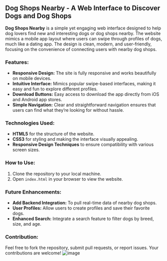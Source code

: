 



## Dog Shops Nearby - A Web Interface to Discover Dogs and Dog Shops

**Dog Shops Nearby** is a simple yet engaging web interface designed to help dog lovers find new and interesting dogs or dog shops nearby. The website mimics a mobile app layout where users can swipe through profiles of dogs, much like a dating app. The design is clean, modern, and user-friendly, focusing on the convenience of connecting users with nearby dog shops.

### Features:
- **Responsive Design:** The site is fully responsive and works beautifully on mobile devices.
- **Intuitive Interface:** Mimics popular swipe-based interfaces, making it easy and fun to explore different profiles.
- **Download Buttons:** Easy access to download the app directly from iOS and Android app stores.
- **Simple Navigation:** Clear and straightforward navigation ensures that users can find what they’re looking for without hassle.

### Technologies Used:
- **HTML5** for the structure of the website.
- **CSS3** for styling and making the interface visually appealing.
- **Responsive Design Techniques** to ensure compatibility with various screen sizes.

### How to Use:
1. Clone the repository to your local machine.
2. Open `index.html` in your browser to view the website.

### Future Enhancements:
- **Add Backend Integration:** To pull real-time data of nearby dog shops.
- **User Profiles:** Allow users to create profiles and save their favorite dogs.
- **Enhanced Search:** Integrate a search feature to filter dogs by breed, size, and age.

### Contribution:
Feel free to fork the repository, submit pull requests, or report issues. Your contributions are welcome!
![image](https://github.com/user-attachments/assets/e03803e4-da11-4e00-bd8a-6060ad1cb0aa)


